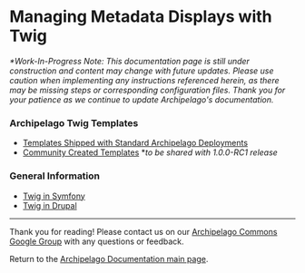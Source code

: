 # Managing Metadata Displays with Twig
_*Work-In-Progress Note: This documentation page is still under construction and content may change with future updates. Please use caution when implementing any instructions referenced herein, as there may be missing steps or corresponding configuration files. Thank you for your patience as we continue to update Archipelago's documentation._

### Archipelago Twig Templates

- [Templates Shipped with Standard Archipelago Deployments](https://github.com/esmero/archipelago-deployment/tree/1.0.0-RC1/d8content/metadatadisplays)
- [Community Created Templates]((docs/tbd.md))
  *_to be shared with 1.0.0-RC1 release_

### General Information
  - [Twig in Symfony](https://twig.symfony.com)
  - [Twig in Drupal](https://www.drupal.org/docs/theming-drupal/twig-in-drupal)

---

Thank you for reading! Please contact us on our [Archipelago Commons Google Group](https://groups.google.com/forum/#!forum/archipelago-commons) with any questions or feedback.

Return to the [Archipelago Documentation main page](../README.md).
